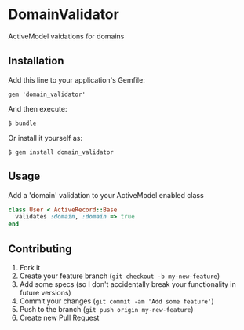 # DomainValidator

ActiveModel vaidations for domains

## Installation

Add this line to your application's Gemfile:

    gem 'domain_validator'

And then execute:

    $ bundle

Or install it yourself as:

    $ gem install domain_validator

## Usage

Add a 'domain' validation to your ActiveModel enabled class

```ruby
class User < ActiveRecord::Base
  validates :domain, :domain => true
end
```

## Contributing

1. Fork it
2. Create your feature branch (`git checkout -b my-new-feature`)
3. Add some specs (so I don't accidentally break your functionality in future versions)
4. Commit your changes (`git commit -am 'Add some feature'`)
5. Push to the branch (`git push origin my-new-feature`)
6. Create new Pull Request
